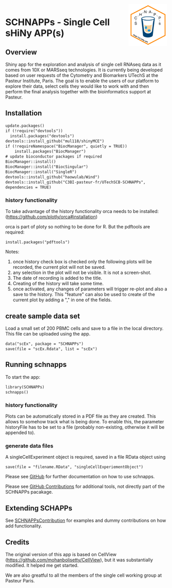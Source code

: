 <img src="inst/www/images/schnappsLogo.png" align="right" alt="" width="120" />

# SCHNAPPs - Single Cell sHiNy APP(s)

## Overview

Shiny app for the exploration and analysis of single cell RNAseq data as it comes from 10X or MARSseq technologies. It is currently being developed based on user requests of the Cytometry and Biomarkers UTechS at the Pasteur Institute, Paris. The goal is to enable the users of our platform to explore their data, select cells they would like to work with and then perform the final analysis together with the bioinformatics support at Pasteur.


## Installation

```
update.packages()
if (!require("devtools"))
  install.packages("devtools")
devtools::install_github("mul118/shinyMCE")
if (!requireNamespace("BiocManager", quietly = TRUE))
    install.packages("BiocManager")
# update bioconductor packages if required
BiocManager::install()
BiocManager::install("BiocSingular")
BiocManager::install("SingleR")
devtools::install_github("haowulab/Wind")
devtools::install_github("C3BI-pasteur-fr/UTechSCB-SCHNAPPs", dependencies = TRUE)
```

### history functionality

To take advantage of the history functionality orca needs to be installed:
(https://github.com/plotly/orca#installation)

orca is part of ploty so nothing to be done for R. But the pdftools are required:

```
install.packages("pdftools")

```

Notes:

1. once history check box is checked only the following plots will be recorded, the current plot will not be saved.
2. any selection in the plot will not be visible. It is not a screen-shot.
3. The date of recording is added to the title.
4. Creating of the history will take some time.
5. once activated, any changes of parameters will trigger re-plot and also a save to the history. This "feature" can also be used to create of the current plot by adding a "," in one of the fields.

## create sample data set

Load a small set of 200 PBMC cells and save to a file in the local directory. This file can be uploaded using the app.

```
data("scEx", package = "SCHNAPPs")
save(file = "scEx.Rdata", list = "scEx")
```


## Running schnapps

To start the app:

```
library(SCHNAPPs)
schnapps()
```

### history functionality

Plots can be automatically stored in a PDF file as they are created. This allows to somehow track what is being done. To enable this, the parameter historyFile has to be set to a file (probably non-existing, otherwise it will be appended to).


### generate data files

A singleCellExperiment object is required, saved in a file RData object using 

```
save(file = "filename.RData", "singleCellExperiementObject")
```



Please see [GitHub](https://c3bi-pasteur-fr.github.io/UTechSCB-SCHNAPPs/) for further documentation on how to use schnapps.

Please see [GitHub Contributions](https://github.com/baj12/SCHNAPPsContributions) for additional tools, not directly part of the SCHNAPPs pacakage.



## Extending SCHAPPs

See [SCHNAPPsContribution](https://github.com/baj12/SCHNAPPsContributions) for examples and dummy contributions on how add functionality.

## Credits

The original version of this app is based on CellView (https://github.com/mohanbolisetty/CellView), but it was substantially modified. It helped me get started.

We are also greatful to all the members of the single cell working group at Pasteur Paris.
